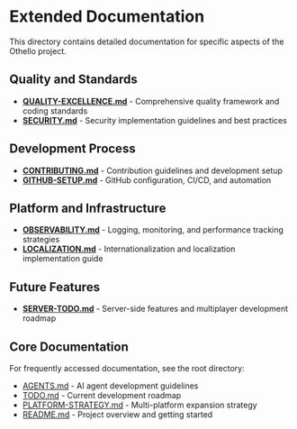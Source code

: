 # Extended Documentation

This directory contains detailed documentation for specific aspects of the Othello project.

## Quality and Standards
- **[QUALITY-EXCELLENCE.md](QUALITY-EXCELLENCE.md)** - Comprehensive quality framework and coding standards
- **[SECURITY.md](SECURITY.md)** - Security implementation guidelines and best practices

## Development Process
- **[CONTRIBUTING.md](CONTRIBUTING.md)** - Contribution guidelines and development setup
- **[GITHUB-SETUP.md](GITHUB-SETUP.md)** - GitHub configuration, CI/CD, and automation

## Platform and Infrastructure
- **[OBSERVABILITY.md](OBSERVABILITY.md)** - Logging, monitoring, and performance tracking strategies
- **[LOCALIZATION.md](LOCALIZATION.md)** - Internationalization and localization implementation guide

## Future Features
- **[SERVER-TODO.md](SERVER-TODO.md)** - Server-side features and multiplayer development roadmap

## Core Documentation
For frequently accessed documentation, see the root directory:
- [AGENTS.md](../AGENTS.md) - AI agent development guidelines
- [TODO.md](../TODO.md) - Current development roadmap  
- [PLATFORM-STRATEGY.md](../PLATFORM-STRATEGY.md) - Multi-platform expansion strategy
- [README.md](../README.md) - Project overview and getting started